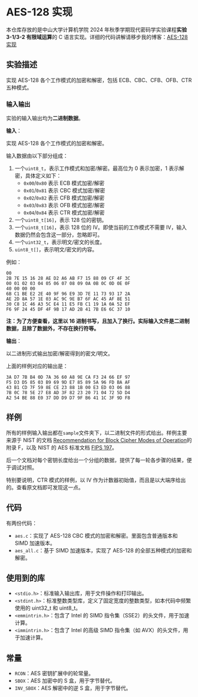 # AES-128 实现

本仓库存放的是中山大学计算机学院 2024 年秋季学期现代密码学实验课程**实验 3-1/3-2 有限域运算**的 C 语言实现。详细的代码讲解请移步我的博客：[AES-128 实现](https://smallorange666.github.io/2024/11/27/AES-128%E5%AE%9E%E7%8E%B0/)

## 实验描述

实现 AES-128 各个工作模式的加密和解密，包括 ECB、CBC、CFB、OFB、CTR 五种模式。

### 输入输出

实验的输入输出均为**二进制数据**。

**输入**：

实现 AES-128 各个工作模式的加密和解密。

输入数据由以下部分组成：

1. 一个`uint8_t`，表示工作模式和加密/解密。最高位为 0 表示加密，1 表示解密，具体定义如下：
   - `0x00`/`0x80` 表示 ECB 模式加密/解密
   - `0x01`/`0x81` 表示 CBC 模式加密/解密
   - `0x02`/`0x82` 表示 CFB 模式加密/解密
   - `0x03`/`0x83` 表示 OFB 模式加密/解密
   - `0x04`/`0x84` 表示 CTR 模式加密/解密
2. 一个`uint8_t[16]`，表示 128 位的密钥。
3. 一个`uint8_t[16]`，表示 128 位的 IV。即使当前的工作模式不需要 IV，输入数据仍然会包含这一部分，忽略即可。
4. 一个`uint32_t`，表示明文/密文的长度。
5. `uint8_t[]`，表示明文/密文的内容。

例如：

```text
00
2B 7E 15 16 28 AE D2 A6 AB F7 15 88 09 CF 4F 3C
00 01 02 03 04 05 06 07 08 09 0A 0B 0C 0D 0E 0F
40 00 00 00
6B C1 BE E2 2E 40 9F 96 E9 3D 7E 11 73 93 17 2A
AE 2D 8A 57 1E 03 AC 9C 9E B7 6F AC 45 AF 8E 51
30 C8 1C 46 A3 5C E4 11 E5 FB C1 19 1A 0A 52 EF
F6 9F 24 45 DF 4F 9B 17 AD 2B 41 7B E6 6C 37 10
```

**注：为了方便查看，这里以 16 进制书写，且加入了换行。实际输入文件是二进制数据，且除了数据外，不存在换行符等。**

**输出**：

以二进制形式输出加密/解密得到的密文/明文。

上面的样例对应的输出是：

```text
3A D7 7B B4 0D 7A 36 60 A8 9E CA F3 24 66 EF 97
F5 D3 D5 85 03 B9 69 9D E7 85 89 5A 96 FD BA AF
43 B1 CD 7F 59 8E CE 23 88 1B 00 E3 ED 03 06 88
7B 0C 78 5E 27 E8 AD 3F 82 23 20 71 04 72 5D D4
A2 54 BE 88 E0 37 DD D9 D7 9F B6 41 1C 3F 9D F8
```

## 样例

所有的样例输入输出都在`sample`文件夹下，以二进制文件的形式给出。样例主要来源于 NIST 的文档 [Recommendation for Block Cipher Modes of Operation](https://nvlpubs.nist.gov/nistpubs/Legacy/SP/nistspecialpublication800-38a.pdf)的附录 F，以及 NIST 的 AES 标准文档 [FIPS 197](https://csrc.nist.gov/files/pubs/fips/197/final/docs/fips-197.pdf)。

后一个文档对每个密钥长度给出一个分组的数据，提供了每一轮各步骤的结果，便于调试对照。

特别要说明，CTR 模式的样例，以 IV 作为计数器初始值，而且是以大端序给出的。查看原文档即可发现这一点。

## 代码

有两份代码：

- `aes.c`：实现了 AES-128 CBC 模式的加密和解密。里面包含普通版本和 SIMD 加速版本。
- `aes_all.c`：基于 SIMD 加速版本，实现了 AES-128 的全部五种模式的加密和解密。

## 使用到的库

- `<stdio.h>`：标准输入输出库，用于文件操作和打印输出。
- `<stdint.h>`：标准整数类型库，定义了固定宽度的整数类型，如本代码中频繁使用的 uint32_t 和 uint8_t。
- `<emmintrin.h>`：包含了 Intel 的 SIMD 指令集（SSE2）的头文件，用于加速计算。
- `<immintrin.h>`：包含了 Intel 的高级 SIMD 指令集（如 AVX）的头文件，用于加速计算。

## 常量

- `RCON`：AES 密钥扩展中的轮常量。
- `SBOX`：AES 加密中的 S 盒，用于字节替代。
- `INV_SBOX`：AES 解密中的逆 S 盒，用于字节替代。
